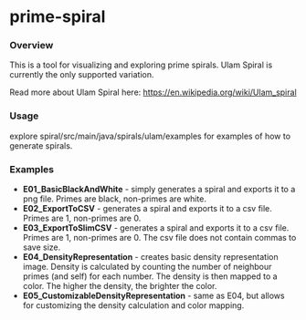 # prime-spiral


### Overview
This is a tool for visualizing and exploring prime spirals. Ulam Spiral is currently the only supported variation. 

Read more about Ulam Spiral here: https://en.wikipedia.org/wiki/Ulam_spiral


### Usage
explore spiral/src/main/java/spirals/ulam/examples for examples of how to generate spirals.


### Examples
- **E01_BasicBlackAndWhite** - simply generates a spiral and exports it to a png file. Primes are black, non-primes are white.
- **E02_ExportToCSV** - generates a spiral and exports it to a csv file. Primes are 1, non-primes are 0.
- **E03_ExportToSlimCSV** - generates a spiral and exports it to a csv file. Primes are 1, non-primes are 0. The csv file does not contain commas to save size.
- **E04_DensityRepresentation** - creates basic density representation image. Density is calculated by counting the number of neighbour primes (and self) for each number. The density is then mapped to a color. The higher the density, the brighter the color.
- **E05_CustomizableDensityRepresentation** - same as E04, but allows for customizing the density calculation and color mapping.